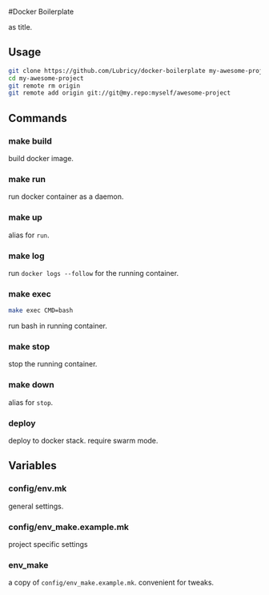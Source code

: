 #Docker Boilerplate

as title.

## Usage

```bash
git clone https://github.com/Lubricy/docker-boilerplate my-awesome-project
cd my-awesome-project
git remote rm origin
git remote add origin git://git@my.repo:myself/awesome-project
```

## Commands

### make build
build docker image.

### make run
run docker container as a daemon.

### make up
alias for `run`.

### make log
run `docker logs --follow` for the running container.

### make exec
```bash
make exec CMD=bash
```
run bash in running container.

### make stop
stop the running container.

### make down
alias for `stop`.

### deploy
deploy to docker stack. require swarm mode.

## Variables

### config/env.mk
general settings.

### config/env_make.example.mk
project specific settings

### env_make
a copy of `config/env_make.example.mk`. convenient for tweaks.
